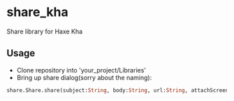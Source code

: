 # share_kha
Share library for Haxe Kha

## Usage
- Clone repository into 'your_project/Libraries'
- Bring up share dialog(sorry about the naming):
``` hx
share.Share.share(subject:String, body:String, url:String, attachScreenshot:Bool);
```
